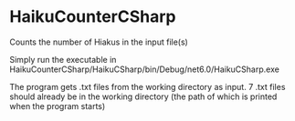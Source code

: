 # HaikuCounterCSharp
Counts the number of Hiakus in the input file(s)

Simply run the executable in HaikuCounterCSharp/HaikuCSharp/bin/Debug/net6.0/HaikuCSharp.exe

The program gets .txt files from the working directory as input.  7 .txt files should already be in the working directory (the path of which is printed when the program starts)
